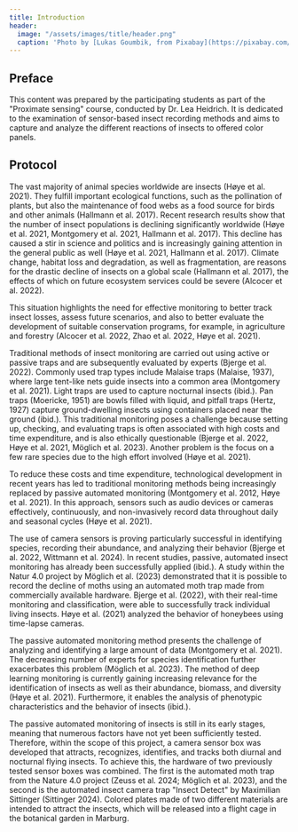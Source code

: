 ```yaml
---
title: Introduction
header:
  image: "/assets/images/title/header.png"
  caption: 'Photo by [Lukas Goumbik, from Pixabay](https://pixabay.com/de/users/goumbik-3752482/?utm_source=link-attribution&utm_medium=referral&utm_campaign=image&utm_content=2055522){:target="_blank"}'
---
```

  
<!--more-->
## Preface
This content was prepared by the participating students as part of the "Proximate sensing" course, conducted by Dr. Lea Heidrich. It is dedicated to the examination of sensor-based insect recording methods and aims to capture and analyze the different reactions of insects to offered color panels.

## Protocol
The vast majority of animal species worldwide are insects (Høye et al. 2021). They fulfill important ecological functions, such as the pollination of plants, but also the maintenance of food webs as a food source for birds and other animals (Hallmann et al. 2017). Recent research results show that the number of insect populations is declining significantly worldwide (Høye et al. 2021, Montgomery et al. 2021, Hallmann et al. 2017). This decline has caused a stir in science and politics and is increasingly gaining attention in the general public as well (Høye et al. 2021, Hallmann et al. 2017). Climate change, habitat loss and degradation, as well as fragmentation, are reasons for the drastic decline of insects on a global scale (Hallmann et al. 2017), the effects of which on future ecosystem services could be severe (Alcocer et al. 2022).

This situation highlights the need for effective monitoring to better track insect losses, assess future scenarios, and also to better evaluate the development of suitable conservation programs, for example, in agriculture and forestry (Alcocer et al. 2022, Zhao et al. 2022, Høye et al. 2021).

Traditional methods of insect monitoring are carried out using active or passive traps and are subsequently evaluated by experts (Bjerge et al. 2022). Commonly used trap types include Malaise traps (Malaise, 1937), where large tent-like nets guide insects into a common area (Montgomery et al. 2021). Light traps are used to capture nocturnal insects (ibid.). Pan traps (Moericke, 1951) are bowls filled with liquid, and pitfall traps (Hertz, 1927) capture ground-dwelling insects using containers placed near the ground (ibid.). This traditional monitoring poses a challenge because setting up, checking, and evaluating traps is often associated with high costs and time expenditure, and is also ethically questionable (Bjerge et al. 2022, Høye et al. 2021, Möglich et al. 2023). Another problem is the focus on a few rare species due to the high effort involved (Høye et al. 2021).

To reduce these costs and time expenditure, technological development in recent years has led to traditional monitoring methods being increasingly replaced by passive automated monitoring (Montgomery et al. 2012, Høye et al. 2021). In this approach, sensors such as audio devices or cameras effectively, continuously, and non-invasively record data throughout daily and seasonal cycles (Høye et al. 2021).

The use of camera sensors is proving particularly successful in identifying species, recording their abundance, and analyzing their behavior (Bjerge et al. 2022, Wittmann et al. 2024). In recent studies, passive, automated insect monitoring has already been successfully applied (ibid.). A study within the Natur 4.0 project by Möglich et al. (2023) demonstrated that it is possible to record the decline of moths using an automated moth trap made from commercially available hardware. Bjerge et al. (2022), with their real-time monitoring and classification, were able to successfully track individual living insects. Høye et al. (2021) analyzed the behavior of honeybees using time-lapse cameras.

The passive automated monitoring method presents the challenge of analyzing and identifying a large amount of data (Montgomery et al. 2021). The decreasing number of experts for species identification further exacerbates this problem (Möglich et al. 2023). The method of deep learning monitoring is currently gaining increasing relevance for the identification of insects as well as their abundance, biomass, and diversity (Høye et al. 2021). Furthermore, it enables the analysis of phenotypic characteristics and the behavior of insects (ibid.).

The passive automated monitoring of insects is still in its early stages, meaning that numerous factors have not yet been sufficiently tested. Therefore, within the scope of this project, a camera sensor box was developed that attracts, recognizes, identifies, and tracks both diurnal and nocturnal flying insects. To achieve this, the hardware of two previously tested sensor boxes was combined. The first is the automated moth trap from the Nature 4.0 project (Zeuss et al. 2024; Möglich et al. 2023), and the second is the automated insect camera trap "Insect Detect" by Maximilian Sittinger (Sittinger 2024). Colored plates made of two different materials are intended to attract the insects, which will be released into a flight cage in the botanical garden in Marburg.